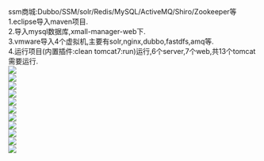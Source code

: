 ssm商城:Dubbo/SSM/solr/Redis/MySQL/ActiveMQ/Shiro/Zookeeper等
<br>
1.eclipse导入maven项目.<br>
2.导入mysql数据库,xmall-manager-web下.<br>
3.vmware导入4个虚拟机,主要有solr,nginx,dubbo,fastdfs,amq等.<br>
4.运行项目(内置插件:clean tomcat7:run)运行,6个server,7个web,共13个tomcat需要运行.<br>
<a target="_blank" href="https://camo.githubusercontent.com/37cc9a313724002f78533d6216d5dee70b486072/687474703a2f2f69322e6276696d672e636f6d2f3635333339382f366164353636646635373332336462312e706e67"><img src="https://camo.githubusercontent.com/37cc9a313724002f78533d6216d5dee70b486072/687474703a2f2f69322e6276696d672e636f6d2f3635333339382f366164353636646635373332336462312e706e67" data-canonical-src="http://i2.bvimg.com/653398/6ad566df57323db1.png" style="max-width:100%;"></a><br>
<a target="_blank" href="https://camo.githubusercontent.com/8b21655f0bfeeb398920593a8a50e497444db087/687474703a2f2f69322e6276696d672e636f6d2f3635333339382f363130323239376433623535623561382e706e67"><img src="https://camo.githubusercontent.com/8b21655f0bfeeb398920593a8a50e497444db087/687474703a2f2f69322e6276696d672e636f6d2f3635333339382f363130323239376433623535623561382e706e67" data-canonical-src="http://i2.bvimg.com/653398/6102297d3b55b5a8.png" style="max-width:100%;"></a><br>
<a target="_blank" href="https://camo.githubusercontent.com/c5dda50508c61cae8b7e095e1d4e20010e5cf2fc/687474703a2f2f69322e6276696d672e636f6d2f3635333339382f333031336430303062383063616164652e706e67"><img src="https://camo.githubusercontent.com/c5dda50508c61cae8b7e095e1d4e20010e5cf2fc/687474703a2f2f69322e6276696d672e636f6d2f3635333339382f333031336430303062383063616164652e706e67" data-canonical-src="http://i2.bvimg.com/653398/3013d000b80caade.png" style="max-width:100%;"></a><br>
<a target="_blank" href="https://camo.githubusercontent.com/51ec6018a825d82a5533b79698dcb9edd4034f94/687474703a2f2f69322e6276696d672e636f6d2f3635333339382f653865393461383036353437343734642e706e67"><img src="https://camo.githubusercontent.com/51ec6018a825d82a5533b79698dcb9edd4034f94/687474703a2f2f69322e6276696d672e636f6d2f3635333339382f653865393461383036353437343734642e706e67" data-canonical-src="http://i2.bvimg.com/653398/e8e94a806547474d.png" style="max-width:100%;"></a><br>
<a target="_blank" href="https://camo.githubusercontent.com/8cabaf8e172b7e1b8dbb603511057b98f1beed27/687474703a2f2f69322e6276696d672e636f6d2f3635333339382f343430326363653636646235663931362e706e67"><img src="https://camo.githubusercontent.com/8cabaf8e172b7e1b8dbb603511057b98f1beed27/687474703a2f2f69322e6276696d672e636f6d2f3635333339382f343430326363653636646235663931362e706e67" data-canonical-src="http://i2.bvimg.com/653398/4402cce66db5f916.png" style="max-width:100%;"></a><br>
<a target="_blank" href="https://camo.githubusercontent.com/3ecb3728d42c63b40cbab2b49d74f087abadc624/687474703a2f2f69322e6276696d672e636f6d2f3635333339382f623665333265613038383238643763342e706e67"><img src="https://camo.githubusercontent.com/3ecb3728d42c63b40cbab2b49d74f087abadc624/687474703a2f2f69322e6276696d672e636f6d2f3635333339382f623665333265613038383238643763342e706e67" data-canonical-src="http://i2.bvimg.com/653398/b6e32ea08828d7c4.png" style="max-width:100%;"></a><br>
<a target="_blank" href="https://camo.githubusercontent.com/4fade7eedb460e4154ebba43d78ca0bea8b653e4/687474703a2f2f69322e6276696d672e636f6d2f3635333339382f306530303930656432653134306166332e706e67"><img src="https://camo.githubusercontent.com/4fade7eedb460e4154ebba43d78ca0bea8b653e4/687474703a2f2f69322e6276696d672e636f6d2f3635333339382f306530303930656432653134306166332e706e67" data-canonical-src="http://i2.bvimg.com/653398/0e0090ed2e140af3.png" style="max-width:100%;"></a><br>
<a target="_blank" href="https://camo.githubusercontent.com/46ab465409651b30b63ca112b2f643c011fda8cb/687474703a2f2f69322e6276696d672e636f6d2f3635333339382f353733616665653762646539306364612e706e67"><img src="https://camo.githubusercontent.com/46ab465409651b30b63ca112b2f643c011fda8cb/687474703a2f2f69322e6276696d672e636f6d2f3635333339382f353733616665653762646539306364612e706e67" data-canonical-src="http://i2.bvimg.com/653398/573afee7bde90cda.png" style="max-width:100%;"></a><br>
<a target="_blank" href="https://camo.githubusercontent.com/bd7c9271b47dd7ad4efeb0e7fc0896d20c11c7ca/687474703a2f2f69322e6276696d672e636f6d2f3635333339382f326465303465393166653431316565312e706e67"><img src="https://camo.githubusercontent.com/bd7c9271b47dd7ad4efeb0e7fc0896d20c11c7ca/687474703a2f2f69322e6276696d672e636f6d2f3635333339382f326465303465393166653431316565312e706e67" data-canonical-src="http://i2.bvimg.com/653398/2de04e91fe411ee1.png" style="max-width:100%;"></a><br>
<a target="_blank" href="https://camo.githubusercontent.com/bd8be8c8c52dc1bb22cd772365083350d82d22d9/687474703a2f2f69322e6276696d672e636f6d2f3635333339382f626434666566303166383531313166632e706e67"><img src="https://camo.githubusercontent.com/bd8be8c8c52dc1bb22cd772365083350d82d22d9/687474703a2f2f69322e6276696d672e636f6d2f3635333339382f626434666566303166383531313166632e706e67" data-canonical-src="http://i2.bvimg.com/653398/bd4fef01f85111fc.png" style="max-width:100%;"></a><br>
<a target="_blank" href="https://camo.githubusercontent.com/efa5b312ff0f122a6248e80bf0eda1f463592e86/687474703a2f2f69322e6276696d672e636f6d2f3635333339382f333661343137613365323166646232382e706e67"><img src="https://camo.githubusercontent.com/efa5b312ff0f122a6248e80bf0eda1f463592e86/687474703a2f2f69322e6276696d672e636f6d2f3635333339382f333661343137613365323166646232382e706e67" data-canonical-src="http://i2.bvimg.com/653398/36a417a3e21fdb28.png" style="max-width:100%;"></a><br></p>
